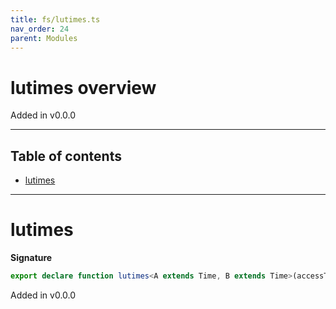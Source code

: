 ```yaml
---
title: fs/lutimes.ts
nav_order: 24
parent: Modules
---
```


# lutimes overview

Added in v0.0.0

---

<h2 class="text-delta">Table of contents</h2>

- [lutimes](#lutimes)

---

# lutimes

**Signature**

```ts
export declare function lutimes<A extends Time, B extends Time>(accessTime: A, modifyTime: B)
```

Added in v0.0.0
